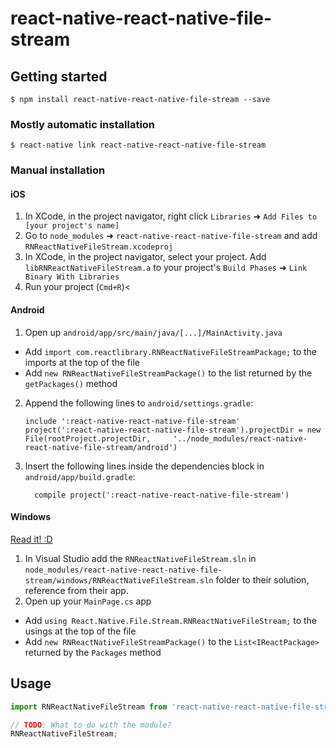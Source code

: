 
# react-native-react-native-file-stream

## Getting started

`$ npm install react-native-react-native-file-stream --save`

### Mostly automatic installation

`$ react-native link react-native-react-native-file-stream`

### Manual installation


#### iOS

1. In XCode, in the project navigator, right click `Libraries` ➜ `Add Files to [your project's name]`
2. Go to `node_modules` ➜ `react-native-react-native-file-stream` and add `RNReactNativeFileStream.xcodeproj`
3. In XCode, in the project navigator, select your project. Add `libRNReactNativeFileStream.a` to your project's `Build Phases` ➜ `Link Binary With Libraries`
4. Run your project (`Cmd+R`)<

#### Android

1. Open up `android/app/src/main/java/[...]/MainActivity.java`
  - Add `import com.reactlibrary.RNReactNativeFileStreamPackage;` to the imports at the top of the file
  - Add `new RNReactNativeFileStreamPackage()` to the list returned by the `getPackages()` method
2. Append the following lines to `android/settings.gradle`:
  	```
  	include ':react-native-react-native-file-stream'
  	project(':react-native-react-native-file-stream').projectDir = new File(rootProject.projectDir, 	'../node_modules/react-native-react-native-file-stream/android')
  	```
3. Insert the following lines inside the dependencies block in `android/app/build.gradle`:
  	```
      compile project(':react-native-react-native-file-stream')
  	```

#### Windows
[Read it! :D](https://github.com/ReactWindows/react-native)

1. In Visual Studio add the `RNReactNativeFileStream.sln` in `node_modules/react-native-react-native-file-stream/windows/RNReactNativeFileStream.sln` folder to their solution, reference from their app.
2. Open up your `MainPage.cs` app
  - Add `using React.Native.File.Stream.RNReactNativeFileStream;` to the usings at the top of the file
  - Add `new RNReactNativeFileStreamPackage()` to the `List<IReactPackage>` returned by the `Packages` method


## Usage
```javascript
import RNReactNativeFileStream from 'react-native-react-native-file-stream';

// TODO: What to do with the module?
RNReactNativeFileStream;
```
  